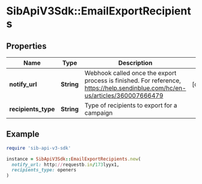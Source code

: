 # SibApiV3Sdk::EmailExportRecipients

## Properties

| Name | Type | Description | Notes |
| ---- | ---- | ----------- | ----- |
| **notify_url** | **String** | Webhook called once the export process is finished. For reference, https://help.sendinblue.com/hc/en-us/articles/360007666479 | [optional] |
| **recipients_type** | **String** | Type of recipients to export for a campaign |  |

## Example

```ruby
require 'sib-api-v3-sdk'

instance = SibApiV3Sdk::EmailExportRecipients.new(
  notify_url: http://requestb.in/173lyyx1,
  recipients_type: openers
)
```

